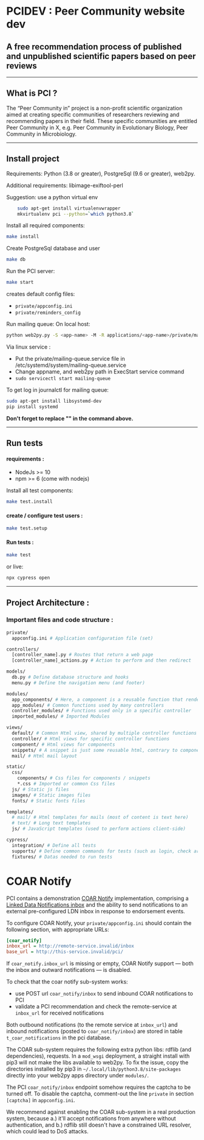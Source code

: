 # PCIDEV : Peer Community website dev

## A free recommendation process of published and unpublished scientific papers based on peer reviews

---

## What is PCI ?

The “Peer Community in” project is a non-profit scientific organization aimed at creating specific communities of researchers reviewing and recommending papers in their field. These specific communities are entitled Peer Community in X, e.g. Peer Community in Evolutionary Biology, Peer Community in Microbiology.

---

## Install project

Requirements: Python (3.8 or greater), PostgreSql (9.6 or greater), web2py.

Additional requirements: libimage-exiftool-perl

Suggestion: use a python virtual env

```bash
	sudo apt-get install virtualenvwrapper
	mkvirtualenv pci --python=`which python3.8`

```

Install all required components:

```bash
make install
```

Create PostgreSql database and user
```bash
make db
```

Run the PCI server:

```bash
make start
```
creates default config files:
- `private/appconfig.ini`
- `private/reminders_config`

Run mailing queue:
On local host:
```bash
python web2py.py -S <app-name> -M -R applications/<app-name>/private/mail_queue.py
```

Via linux service : 
- Put the private/mailing-queue.service file in /etc/systemd/system/mailing-queue.service
- Change appname, and web2py path in ExecStart service command
- ```sudo servicectl start mailing-queue```

To get log in journalctl for mailing queue:
```bash
sudo apt-get install libsystemd-dev
pip install systemd 
```

**Don't forget to replace "<app-name>" in the command above.**

---

## Run tests

#### requirements :

- NodeJs >= 10
- npm >= 6 (come with nodejs)

Install all test components:

```bash
make test.install
```

#### create / configure test users :

```bash
make test.setup
```

#### Run tests :

```bash
make test
```

or live:
```bash
npx cypress open
```

---

## Project Architecture :

### Important files and code structure :

```bash
private/
  appconfig.ini # Application configuration file (set)

controllers/
  [controller_name].py # Routes that return a web page
  [controller_name]_actions.py # Action to perform and then redirect

models/
  db.py # Define database structure and hooks
  menu.py # Define the navigation menu (and footer)

modules/
  app_components/ # Here, a component is a reusable function that render Html (most of components have a related html view file)
  app_modules/ # Common functions used by many controllers
  controller_modules/ # Functions used only in a specific controller
  imported_modules/ # Imported Modules

views/
  default/ # Common Html view, shared by multiple controller functions
  controller/ # Html views for specific controller functions
  component/ # Html views for components
  snippets/ # A snippet is just some reusable html, contrary to components no module function is needed to be run
  mail/ # Html mail layout

static/
  css/
    components/ # Css files for components / snippets
    *.css # Imported or common Css files
  js/ # Static js files
  images/ # Static images files
  fonts/ # Static fonts files

templates/
  # mail/ # Html templates for mails (most of content is text here)
  # text/ # Long text templates
  js/ # JavaScript templates (used to perform actions client-side)

cypress/
  integration/ # Define all tests
  supports/ # Define common commands for tests (such as login, check article status...)
  fixtures/ # Datas needed to run tests
```


# COAR Notify

PCI contains a demonstration [COAR Notify](https://notify.coar-repositories.org/) implementation, comprising a [Linked
Data Notifications inbox](https://www.w3.org/TR/ldn/#receiver) and the ability to send notifications to an external
pre-configured LDN inbox in response to endorsement events.

To configure COAR Notify, your `private/appconfig.ini` should contain the following section, with appropriate URLs:

```ini
[coar_notify]
inbox_url = http://remote-service.invalid/inbox
base_url = http://this-service.invalid/pci/
```

If `coar_notify.inbox_url` is missing or empty, COAR Notify support — both the inbox and outward notifications — is
disabled.

To check that the coar notify sub-system works:
- use POST url `coar_notify/inbox` to send inbound COAR notifications to PCI
- validate a PCI recommendation and check the remote-service at `inbox_url` for received notifications

Both outbound notifications (to the remote service at `inbox_url`)
and inbound notifications (posted to `coar_notify/inbox`)
are stored in table `t_coar_notifications` in the pci database.

The COAR sub-system requires the following extra python libs: rdflib (and dependencies), requests.
In a `mod_wsgi` deployment, a straight install with pip3 will not make the libs available to web2py.
To fix the issue, copy the directories installed by pip3 in `~/.local/lib/python3.8/site-packages`
directly into your web2py apps directory under `modules/`.

The PCI `coar_notify/inbox` endpoint somehow requires the captcha to be turned off.  To disable
the captcha, comment-out the line `private` in section `[captcha]` in `appconfig.ini`.

We recommend against enabling the COAR sub-system in a real production system, because
a.) it'll accept notifications from anywhere without authentication, and
b.) rdflib still doesn't have a constrained URL resolver, which could lead to DoS attacks.
